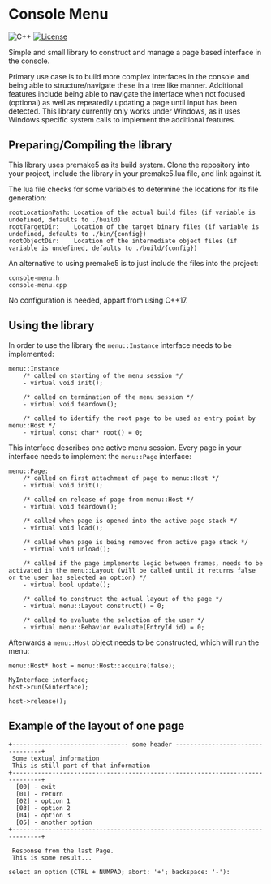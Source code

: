 # Console Menu
![C++](https://img.shields.io/badge/language-c%2B%2B-blue?style=flat-square)
[![License](https://img.shields.io/badge/license-BSD--3--Clause-brightgreen?style=flat-square)](LICENSE.txt)

Simple and small library to construct and manage a page based interface in the console.

Primary use case is to build more complex interfaces in the console and being able to structure/navigate these in a tree like manner.  Additional features include being able to navigate the interface when not focused (optional) as well as repeatedly updating a page until input has been detected. This library currently only works under Windows, as it uses Windows specific system calls to implement the additional features. 

## Preparing/Compiling the library
This library uses premake5 as its build system. Clone the repository into your project, include the library in your premake5.lua file, and link against it. 

The lua file checks for some variables to determine the locations for its file generation:

    rootLocationPath: Location of the actual build files (if variable is undefined, defaults to ./build)
    rootTargetDir:    Location of the target binary files (if variable is undefined, defaults to ./bin/{config})
    rootObjectDir:    Location of the intermediate object files (if variable is undefined, defaults to ./build/{config})

An alternative to using premake5 is to just include the files into the project:

    console-menu.h
    console-menu.cpp

No configuration is needed, appart from using C++17.

## Using the library
In order to use the library the `menu::Instance` interface needs to be implemented:

    menu::Instance
        /* called on starting of the menu session */
        - virtual void init();

        /* called on termination of the menu session */
        - virtual void teardown();

        /* called to identify the root page to be used as entry point by menu::Host */
        - virtual const char* root() = 0;

This interface describes one active menu session.
Every page in your interface needs to implement the `menu::Page` interface:

    menu::Page:
        /* called on first attachment of page to menu::Host */
        - virtual void init();

        /* called on release of page from menu::Host */
        - virtual void teardown();

        /* called when page is opened into the active page stack */
        - virtual void load();

        /* called when page is being removed from active page stack */
        - virtual void unload();

        /* called if the page implements logic between frames, needs to be activated in the menu::Layout (will be called until it returns false or the user has selected an option) */
        - virtual bool update();

        /* called to construct the actual layout of the page */
        - virtual menu::Layout construct() = 0;

        /* called to evaluate the selection of the user */
        - virtual menu::Behavior evaluate(EntryId id) = 0;

Afterwards a `menu::Host` object needs to be constructed, which will run the menu:

    menu::Host* host = menu::Host::acquire(false);

    MyInterface interface;
    host->run(&interface);

    host->release();

## Example of the layout of one page
    +-------------------------------- some header ---------------------------------+
     Some textual information
     This is still part of that information
    +------------------------------------------------------------------------------+
      [00] - exit
      [01] - return
      [02] - option 1
      [03] - option 2
      [04] - option 3
      [05] - another option
    +------------------------------------------------------------------------------+

     Response from the last Page.
     This is some result...
    
    select an option (CTRL + NUMPAD; abort: '+'; backspace: '-'):